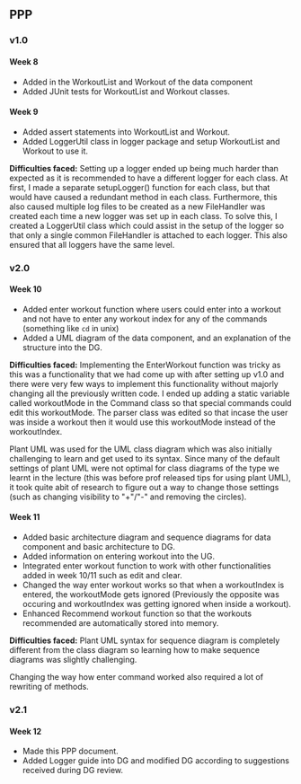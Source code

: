 ## PPP

### v1.0

#### Week 8

* Added in the WorkoutList and Workout of the data component
* Added JUnit tests for WorkoutList and Workout classes.

#### Week 9
* Added assert statements into WorkoutList and Workout.
* Added LoggerUtil class in logger package and setup WorkoutList and Workout to use it.

__Difficulties faced:__ Setting up a logger ended up being much harder than expected as it is recommended to have a different logger for each class.
At first, I made a separate setupLogger() function for each class, but that would have caused a redundant method in each class.
Furthermore, this also caused multiple log files to be created as a new FileHandler was created each time a new logger was set up in each class.
To solve this, I created a LoggerUtil class which could assist in the setup of the logger so that only a single common FileHandler is attached to each logger.
This also ensured that all loggers have the same level.

### v2.0

#### Week 10
* Added enter workout function where users could enter into a workout and not have to enter any workout index for any of the commands (something like `cd` in unix)
* Added a UML diagram of the data component, and an explanation of the structure into the DG.

__Difficulties faced:__ Implementing the EnterWorkout function was tricky as this was a functionality that we had come up with after setting up v1.0 and there were very few ways to implement this functionality without majorly changing all the previously written code.
I ended up adding a static variable called workoutMode in the Command class so that special commands could edit this workoutMode.
The parser class was edited so that incase the user was inside a workout then it would use this workoutMode instead of the workoutIndex.

Plant UML was used for the UML class diagram which was also initially challenging to learn and get used to its syntax.
Since many of the default settings of plant UML were not optimal for class diagrams of the type we learnt in the lecture (this was before prof released tips for using plant UML), it took quite abit of research to figure out a way to  change those settings (such as changing visibility to "+"/"-" and removing the circles).

#### Week 11
* Added basic architecture diagram and sequence diagrams for data component and basic architecture to DG.
* Added information on entering workout into the UG.
* Integrated enter workout function to work with other functionalities added in week 10/11 such as edit and clear.
* Changed the way enter workout works so that when a workoutIndex is entered, the workoutMode gets ignored (Previously the opposite was occuring and workoutIndex was getting ignored when inside a workout).
* Enhanced Recommend workout function so that the workouts recommended are automatically stored into memory.

__Difficulties faced:__ Plant UML syntax for sequence diagram is completely different from the class diagram so learning how to make sequence diagrams was slightly challenging.

Changing the way how enter command worked also required a lot of rewriting of methods.

### v2.1

#### Week 12

* Made this PPP document.
* Added Logger guide into DG and modified DG according to suggestions received during DG review.